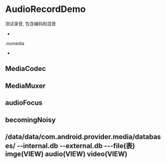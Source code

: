 # AudioRecordDemo
测试录音, 包含编码和混音

-
.nomedia

-
MediaCodec
-
MediaMuxer
-
audioFocus
-
becomingNoisy
-
/data/data/com.android.provider.media/databases/
--internal.db
--external.db
---file(表) imge(VIEW) audio(VIEW) video(VIEW)
-
